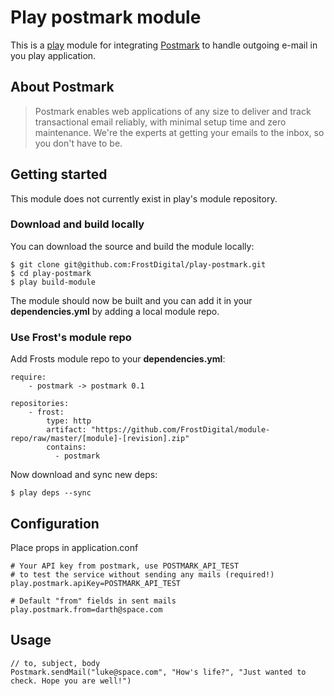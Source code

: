 # Play postmark module

This is a [play](http://www.playframework.org/) module for integrating [Postmark](http://postmarkapp.com) to handle outgoing e-mail in 
you play application. 

## About Postmark

> Postmark enables web applications of any size to deliver and track transactional email 
> reliably, with minimal setup time and zero maintenance. We're the experts at getting 
> your emails to the inbox, so you don't have to be. 

## Getting started

This module does not currently exist in play's module repository.

### Download and build locally

You can download the source and build the module locally:

    $ git clone git@github.com:FrostDigital/play-postmark.git
    $ cd play-postmark
    $ play build-module

The module should now be built and you can add it in your **dependencies.yml** by adding a local module repo.

### Use Frost's module repo

Add Frosts module repo to your **dependencies.yml**:
	
	require:
        - postmark -> postmark 0.1

    repositories:
	    - frost:
	        type: http
	        artifact: "https://github.com/FrostDigital/module-repo/raw/master/[module]-[revision].zip"
	        contains:
	          - postmark

Now download and sync new deps:

    $ play deps --sync

## Configuration

Place props in application.conf

    # Your API key from postmark, use POSTMARK_API_TEST 
    # to test the service without sending any mails (required!)
    play.postmark.apiKey=POSTMARK_API_TEST

    # Default "from" fields in sent mails
    play.postmark.from=darth@space.com

## Usage

    // to, subject, body
    Postmark.sendMail("luke@space.com", "How's life?", "Just wanted to check. Hope you are well!")


